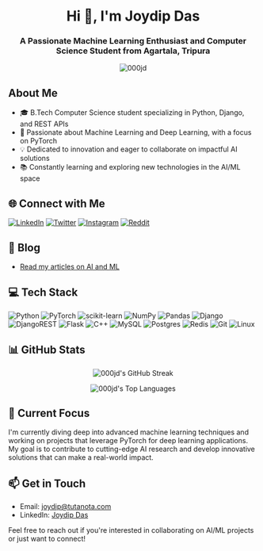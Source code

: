 <h1 align="center">Hi 👋, I'm Joydip Das</h1>
<h3 align="center">A Passionate Machine Learning Enthusiast and Computer Science Student from Agartala, Tripura</h3>

<p align="center">
  <img src="https://komarev.com/ghpvc/?username=000jd&label=Profile%20views&color=0e75b6&style=flat" alt="000jd" />
</p>


## About Me

- 🎓 B.Tech Computer Science student specializing in Python, Django, and REST APIs
- 🤖 Passionate about Machine Learning and Deep Learning, with a focus on PyTorch
- 💡 Dedicated to innovation and eager to collaborate on impactful AI solutions
- 📚 Constantly learning and exploring new technologies in the AI/ML space

## 🌐 Connect with Me

[![LinkedIn](https://img.shields.io/badge/LinkedIn-%230077B5.svg?logo=linkedin&logoColor=white)](https://www.linkedin.com/in/joydip-das-61ab731b5/)
[![Twitter](https://img.shields.io/badge/Twitter-%231DA1F2.svg?logo=Twitter&logoColor=white)](https://twitter.com/das_joydip49188)
[![Instagram](https://img.shields.io/badge/Instagram-%23E4405F.svg?logo=Instagram&logoColor=white)](https://instagram.com/joydipdas856)
[![Reddit](https://img.shields.io/badge/Reddit-%23FF4500.svg?logo=Reddit&logoColor=white)](https://reddit.com/user/000jdas)

## 📝 Blog

- [Read my articles on AI and ML](https://000jd.hashnode.dev)

## 💻 Tech Stack

![Python](https://img.shields.io/badge/python-3670A0?style=for-the-badge&logo=python&logoColor=ffdd54)
![PyTorch](https://img.shields.io/badge/PyTorch-%23EE4C2C.svg?style=for-the-badge&logo=PyTorch&logoColor=white)
![scikit-learn](https://img.shields.io/badge/scikit--learn-%23F7931E.svg?style=for-the-badge&logo=scikit-learn&logoColor=white)
![NumPy](https://img.shields.io/badge/numpy-%23013243.svg?style=for-the-badge&logo=numpy&logoColor=white)
![Pandas](https://img.shields.io/badge/pandas-%23150458.svg?style=for-the-badge&logo=pandas&logoColor=white)
![Django](https://img.shields.io/badge/django-%23092E20.svg?style=for-the-badge&logo=django&logoColor=white)
![DjangoREST](https://img.shields.io/badge/DJANGO-REST-ff1709?style=for-the-badge&logo=django&logoColor=white&color=ff1709&labelColor=gray)
![Flask](https://img.shields.io/badge/flask-%23000.svg?style=for-the-badge&logo=flask&logoColor=white)
![C++](https://img.shields.io/badge/c++-%2300599C.svg?style=for-the-badge&logo=c%2B%2B&logoColor=white)
![MySQL](https://img.shields.io/badge/mysql-%2300f.svg?style=for-the-badge&logo=mysql&logoColor=white)
![Postgres](https://img.shields.io/badge/postgres-%23316192.svg?style=for-the-badge&logo=postgresql&logoColor=white)
![Redis](https://img.shields.io/badge/redis-%23DD0031.svg?style=for-the-badge&logo=redis&logoColor=white)
![Git](https://img.shields.io/badge/Git-fc6d26?style=for-the-badge&logo=git&logoColor=white)
![Linux](https://img.shields.io/badge/Linux-FCC624?style=for-the-badge&logo=linux&logoColor=black)

## 📊 GitHub Stats

<p align="center">
  <img src="https://github-readme-streak-stats.herokuapp.com/?user=000jd&theme=radical" alt="000jd's GitHub Streak" />
</p>

<p align="center">
  <img src="https://github-readme-stats.vercel.app/api/top-langs/?username=000jd&layout=compact&theme=radical" alt="000jd's Top Languages" />
</p>

## 🚀 Current Focus

I'm currently diving deep into advanced machine learning techniques and working on projects that leverage PyTorch for deep learning applications. My goal is to contribute to cutting-edge AI research and develop innovative solutions that can make a real-world impact.

## 📫 Get in Touch

- Email: joydip@tutanota.com
- LinkedIn: [Joydip Das](https://www.linkedin.com/in/joydip-das-61ab731b5/)

Feel free to reach out if you're interested in collaborating on AI/ML projects or just want to connect!